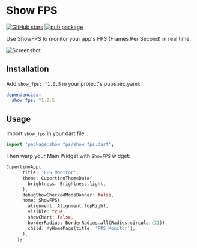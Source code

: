 # Show FPS

[![GitHub stars](https://img.shields.io/github/stars/mantreshkhurana/show_fps.svg?style=social)](https://github.com/mantreshkhurana/show_fps)
[![pub package](https://img.shields.io/pub/v/show_fps.svg)](https://pub.dartlang.org/packages/show_fps)

Use ShowFPS to monitor your app's FPS (Frames Per Second) in real time.

![Screenshot](https://raw.githubusercontent.com/mantreshkhurana/show_fps/stable/screenshots/screenshot-1.png)

## Installation

Add `show_fps: ^1.0.5` in your project's pubspec.yaml:

```yaml
dependencies:
  show_fps: ^1.0.5
```

## Usage

Import `show_fps` in your dart file:

```dart
import 'package:show_fps/show_fps.dart';
```

Then warp your Main Widget with `ShowFPS` widget:

```dart
CupertinoApp(
      title: 'FPS Monitor',
      theme: CupertinoThemeData(
        brightness: Brightness.light,
      ),
      debugShowCheckedModeBanner: false,
      home: ShowFPS(
        alignment: Alignment.topRight,
        visible: true,
        showChart: false,
        borderRadius: BorderRadius.all(Radius.circular(11)),
        child: MyHomePage(title: 'FPS Monitor'),
      ),
    );
```
